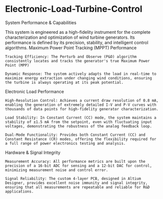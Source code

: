# Electronic-Load-Turbine-Control
System Performance & Capabilities

This system is engineered as a high-fidelity instrument for the complete characterization and optimization of wind turbine generators. Its performance is defined by its precision, stability, and intelligent control algorithms.
Maximum Power Point Tracking (MPPT) Performance

    Tracking Efficiency: The Perturb and Observe (P&O) algorithm consistently locates and tracks the generator's true Maximum Power Point (MPP)

    Dynamic Response: The system actively adapts the load in real-time to maximize energy extraction under changing wind conditions, ensuring the turbine is always operating at its peak potential.

Electronic Load Performance

    High-Resolution Control: Achieves a current draw resolution of 0.8 mA, enabling the generation of extremely detailed I-V and P-V curves with thousands of data points for high-fidelity generator characterization.

    Load Stability: In Constant Current (CC) mode, the system maintains a stability of ±1.5 mA from the setpoint, even with fluctuating input voltages, demonstrating the robustness of the analog feedback loop.

    Dual-Mode Functionality: Provides both Constant Current (CC) and Constant Resistance (CR) modes, offering the flexibility required for a full range of power electronics testing and analysis.

Hardware & Signal Integrity

    Measurement Accuracy: All performance metrics are built upon the precision of a 16-bit ADC for sensing and a 12-bit DAC for control, minimizing measurement noise and control error.

    Signal Reliability: The custom 4-layer PCB, designed in Altium Designer, provides excellent noise immunity and signal integrity, ensuring that all measurements are repeatable and reliable for R&D applications.
